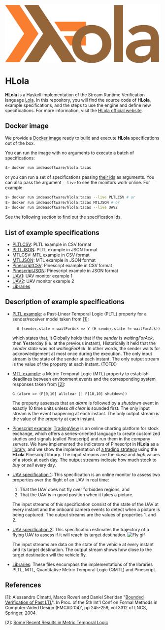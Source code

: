 ![HLola logo](hlola.png "HLola")
# HLola

**HLola** is a Haskell implementation of the Stream Runtime Verification language [Lola](http://software.imdea.org/~cesar/papers/2005/time05/time05.pdf).
In this repository, you will find the source code of **HLola**, example specifications, and the steps to use the engine and define new specifications.
For more information, visit the [HLola official website](https://software.imdea.org/hlola).

## Docker image

We provide a [Docker image](https://hub.docker.com/r/imdeasoftware/hlola) ready to build and execute **HLola** specifications out of the box.

You can run the image with no arguments to execute a batch of specifications:
```bash
$> docker run imdeasoftware/hlola:tacas
```
or you can run a set of specifications passing [their ids](#list-of-example-specifications) as arguments. You can also pass the argument `--live` to see the monitors work online. For example:
```bash
$> docker run imdeasoftware/hlola:tacas --live PLTLCSV # or
$> docker run imdeasoftware/hlola:tacas MTLJSON # or
$> docker run imdeasoftware/hlola:tacas --live UAV2
```
See the following section to find out the specification ids.

## List of example specifications
- [PLTLCSV](https://software.imdea.org/hlola/specs.html#PLTLCSV): PLTL example in CSV format
- [PLTLJSON](https://software.imdea.org/hlola/specs.html#PLTLJSON): PLTL example in JSON format
- [MTLCSV](https://software.imdea.org/hlola/specs.html#MTLCSV): MTL example in CSV format
- [MTLJSON](https://software.imdea.org/hlola/specs.html#MTLJSON): MTL example in JSON format
- [PinescriptCSV](https://software.imdea.org/hlola/specs.html#PinescriptCSV): Pinescript example in CSV format
- [PinescriptJSON](https://software.imdea.org/hlola/specs.html#PinescriptJSON): Pinescript example in JSON format
- [UAV1](https://software.imdea.org/hlola/specs.html#UAV1): UAV monitor example 1
- [UAV2](https://software.imdea.org/hlola/specs.html#UAV2): UAV monitor example 2
- [Libraries](https://software.imdea.org/hlola/specs.html#Libraries)

## Description of example specifications
- [PLTL example](https://software.imdea.org/hlola/specs.html#PLTLCSV): a Past-Linear Temporal Logic (PLTL) property for a sender/receiver model taken from [[1]](#references):
  ```
    G (sender.state = waitForAck => Y (H sender.state != waitForAck))
  ```
  which states that, it **G**lobally holds that if the _sender_ is *wait*ing*ForAck*, then **Y**esterday (i.e. at the previous instant), **H**istorically it held that the _sender state_ was not *wait*ing*ForAck*.
  In other words, the sender waits for acknowledgement at most once during the execution.
  The only input stream is the state of the sender at each instant.
  The only output stream is the value of the property at each instant. (TOFIX)

- [MTL example](https://software.imdea.org/hlola/specs.html#MTLCSV): a Metric Temporal Logic (MTL) property to establish deadlines between environment events and the corresponding system responses taken from [[2]](#references):
  ```
  G (alarm => (F[0,10] allclear || F[10,10] shutdown))
  ```
  The property assesses that an _alarm_ is followed by a _shutdown_ event in exactly 10 time units unless _all clear_ is sounded first.
  The only input stream is the event happening at each instant.
  The only output stream is the value of the property at each instant.

- [Pinescript example](https://software.imdea.org/hlola/specs.html#PinescriptCSV): [TradingView](https://www.tradingview.com/) is an online charting platform for stock exchange, which offers a series-oriented language to create customized studies and signals (called Pinescript) and run them in the company servers.
  We have implemented the indicators of Pinescript in **HLola** as a [library](https://software.imdea.org/hlola/specs.html#Libraries), and we show the implementation of [a trading strategy](https://www.tradingview.com/script/DushajXt-MACD-Strategy/) using the **HLola** Pinescript library.
  The input streams are the _close_ and _high_ values of a stock at each day.
  The output streams indicate how much stock to _buy_ or _sell_ every day.

- [UAV specification 1](https://software.imdea.org/hlola/specs.html#UAV1): This specification is an online monitor to assess two properties over the flight of an UAV in real time:
  1. That the UAV does not fly over forbidden regions, and
  2. That the UAV is in good position when it takes a picture.

  The input streams of this specification consist of the state of the UAV at every instant and the onboard camera events to detect when a picture is being captured.
  The output streams are the values of properties 1. and 2.

- [UAV specification 2](https://software.imdea.org/hlola/specs.html#UAV2): This specification estimates the trajectory of a flying UAV to assess if it will reach its target destination.
  ![Fly gif](fly.gif "Fly gif")

  The input streams are data on the state of the vehicle at every instant and its target destination.
  The output stream shows how close to the target destination will the vehicle fly.

- [Libraries](https://software.imdea.org/hlola/specs.html#Libraries): These files encompass the implementations of the libraries PLTL, MTL, Quantitative Metric Temporal Logic (QMTL) and Pinescript.

## References
[1]: Alessandro Cimatti, Marco Roveri and Daniel Sheridan "[Bounded Verification of Past LTL](https://link.springer.com/chapter/10.1007/978-3-540-30494-4_18)".  In Proc. of the 5th Int'l  Conf on Formal Methods in Computer-Aided Design
(FMCAD'04)', pp 245-259, vol 3312 of LNCS, Springer, 2004.

[2]: [Some Recent Results in Metric Temporal Logic](https://link.springer.com/chapter/10.1007/978-3-540-85778-5_1)
